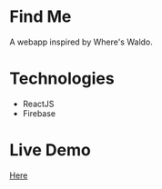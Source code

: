 # Find Me

A webapp inspired by Where's Waldo.

# Technologies

- ReactJS
- Firebase

# Live Demo

[Here](https://yourfavfindme.netlify.app/)